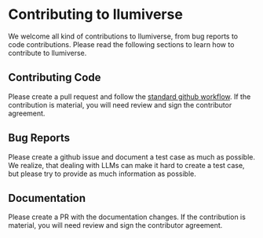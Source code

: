 # Contributing to llumiverse

We welcome all kind of contributions to llumiverse, from bug reports to code contributions. Please read the following sections to learn how to contribute to llumiverse.


## Contributing Code

Please create a pull request and follow the [standard github workflow](https://help.github.com/articles/about-pull-requests/). If the contribution is material, you will need review and sign the contributor agreement.


## Bug Reports

Please create a github issue and document a test case as much as possible. We realize, that dealing with LLMs can make it hard to create a test case, but please try to provide as much information as possible.


## Documentation

Please create a PR with the documentation changes. If the contribution is material, you will need review and sign the contributor agreement.